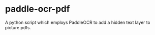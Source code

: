 # paddle-ocr-pdf
A python script which employs PaddleOCR to add a hidden text layer to picture pdfs.
